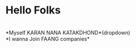 <h1>Hello Folks</h1>
<BR>
*Myself KARAN NANA KATAKDHOND*(dropdown)<br>
*I wanna Join FAANG companies*

